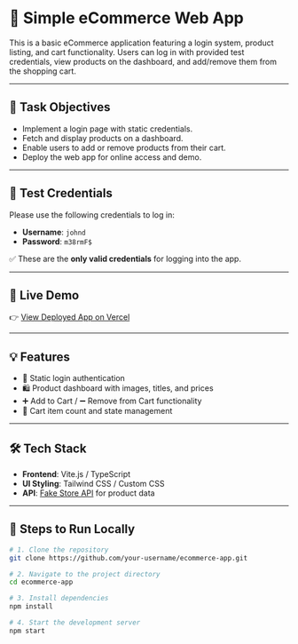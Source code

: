 # 🛒 Simple eCommerce Web App

This is a basic eCommerce application featuring a login system, product listing, and cart functionality. Users can log in with provided test credentials, view products on the dashboard, and add/remove them from the shopping cart.

---

## 🎯 Task Objectives

- Implement a login page with static credentials.
- Fetch and display products on a dashboard.
- Enable users to add or remove products from their cart.
- Deploy the web app for online access and demo.

---

## 🧪 Test Credentials

Please use the following credentials to log in:

- **Username**: `johnd`  
- **Password**: `m38rmF$`

✅ These are the **only valid credentials** for logging into the app.

---

## 🔗 Live Demo

👉 [View Deployed App on Vercel](https://your-vercel-link.vercel.app)  



---

## 💡 Features

- 🔐 Static login authentication
- 🛍️ Product dashboard with images, titles, and prices
- ➕ Add to Cart / ➖ Remove from Cart functionality
- 🧮 Cart item count and state management

---

## 🛠️ Tech Stack

- **Frontend**: Vite.js / TypeScript
- **UI Styling**: Tailwind CSS / Custom CSS
- **API**: [Fake Store API](https://fakestoreapi.com/) for product data

---

## 🧪 Steps to Run Locally

```bash
# 1. Clone the repository
git clone https://github.com/your-username/ecommerce-app.git

# 2. Navigate to the project directory
cd ecommerce-app

# 3. Install dependencies
npm install

# 4. Start the development server
npm start

